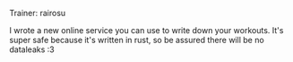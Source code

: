 Trainer:  	rairosu

I wrote a new online service you can use to write down your workouts. It's super safe because it's written in rust, so be assured there will be no dataleaks :3
